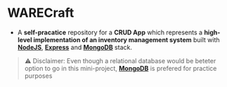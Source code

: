# WARECraft

- A **self-pracatice** repository for a **CRUD App** which represents a **high-level implementation of an inventory management system** built with [**NodeJS**](https://nodejs.org/en/), [**Express**](https://expressjs.com/) and [**MongoDB**](https://www.mongodb.com/) stack.

> ⚠ Disclaimer: Even though a relational database would be beteter option to go in this mini-project, [**MongoDB**](https://www.mongodb.com/) is prefered for practice purposes
